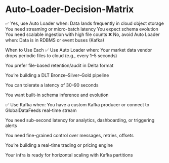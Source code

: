 # Auto-Loader-Decision-Matrix
✅ Yes, use Auto Loader when:  Data lands frequently in cloud object storage  You need streaming or micro-batch latency  You expect schema evolution  You need scalable ingestion with high file counts  ❌ No, avoid Auto Loader when:  Data is in RDBMS or event buses (Kafka)


When to Use Each
✅ Use Auto Loader when:
Your market data vendor drops periodic files to cloud (e.g., every 1–5 seconds)

You prefer file-based retention/audit in Delta format

You’re building a DLT Bronze–Silver–Gold pipeline

You can tolerate a latency of 30–90 seconds

You want built-in schema inference and evolution

✅ Use Kafka when:
You have a custom Kafka producer or connect to GlobalDataFeeds real-time stream

You need sub-second latency for analytics, dashboarding, or triggering alerts

You need fine-grained control over messages, retries, offsets

You’re building a real-time trading or pricing engine

Your infra is ready for horizontal scaling with Kafka partitions
